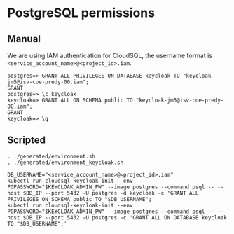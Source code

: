 # PostgreSQL permissions

## Manual

We are using IAM authentication for CloudSQL, the username format is `<service_account_name>@<project_id>.iam`.

```
postgres=> GRANT ALL PRIVILEGES ON DATABASE keycloak TO "keycloak-jm5@isv-coe-predy-00.iam";
GRANT
postgres=> \c keycloak
keycloak=> GRANT ALL ON SCHEMA public TO "keycloak-jm5@isv-coe-predy-00.iam";
GRANT
keycloak=> \q
```

## Scripted

```
. ./generated/environment.sh
. ./generated/environment_keycloak.sh

DB_USERNAME="<service_account_name>@<project_id>.iam"
kubectl run cloudsql-keycloak-init --env PGPASSWORD="$KEYCLOAK_ADMIN_PW" --image postgres --command psql -- --host $DB_IP --port 5432 -U postgres -d keycloak -c 'GRANT ALL PRIVILEGES ON SCHEMA public TO "$DB_USERNAME";'
kubectl run cloudsql-keycloak-init --env PGPASSWORD="$KEYCLOAK_ADMIN_PW" --image postgres --command psql -- --host $DB_IP --port 5432 -U postgres -c 'GRANT ALL ON DATABASE keycloak TO "$DB_USERNAME";'
```

